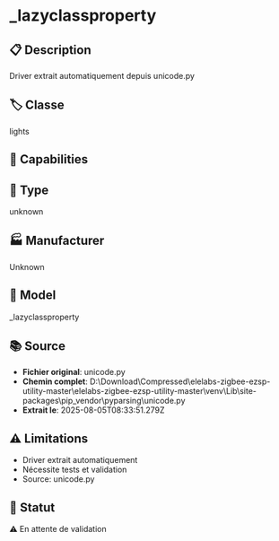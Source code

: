 # _lazyclassproperty

## 📋 Description
Driver extrait automatiquement depuis unicode.py

## 🏷️ Classe
lights

## 🔧 Capabilities


## 📡 Type
unknown

## 🏭 Manufacturer
Unknown

## 📱 Model
_lazyclassproperty

## 📚 Source
- **Fichier original**: unicode.py
- **Chemin complet**: D:\Download\Compressed\elelabs-zigbee-ezsp-utility-master\elelabs-zigbee-ezsp-utility-master\venv\Lib\site-packages\pip\_vendor\pyparsing\unicode.py
- **Extrait le**: 2025-08-05T08:33:51.279Z

## ⚠️ Limitations
- Driver extrait automatiquement
- Nécessite tests et validation
- Source: unicode.py

## 🚀 Statut
⚠️ En attente de validation
